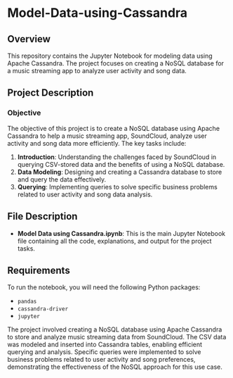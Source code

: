 # Model-Data-using-Cassandra

## Overview

This repository contains the Jupyter Notebook for modeling data using Apache Cassandra. The project focuses on creating a NoSQL database for a music streaming app to analyze user activity and song data.

## Project Description

### Objective

The objective of this project is to create a NoSQL database using Apache Cassandra to help a music streaming app, SoundCloud, analyze user activity and song data more efficiently. The key tasks include:

1. **Introduction**: Understanding the challenges faced by SoundCloud in querying CSV-stored data and the benefits of using a NoSQL database.
2. **Data Modeling**: Designing and creating a Cassandra database to store and query the data effectively.
3. **Querying**: Implementing queries to solve specific business problems related to user activity and song data analysis.

## File Description

- **Model Data using Cassandra.ipynb**: This is the main Jupyter Notebook file containing all the code, explanations, and output for the project tasks.

## Requirements

To run the notebook, you will need the following Python packages:
- `pandas`
- `cassandra-driver`
- `jupyter`

The project involved creating a NoSQL database using Apache Cassandra to store and analyze music streaming data from SoundCloud. The CSV data was modeled and inserted into Cassandra tables, enabling efficient querying and analysis. Specific queries were implemented to solve business problems related to user activity and song preferences, demonstrating the effectiveness of the NoSQL approach for this use case.

